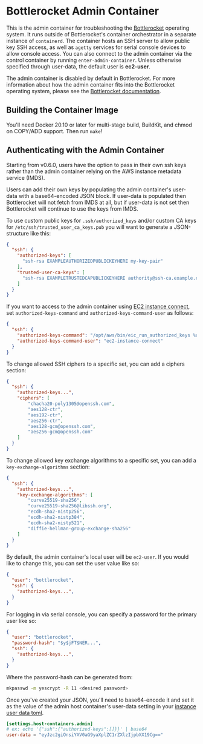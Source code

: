 # Bottlerocket Admin Container

This is the admin container for troubleshooting the [Bottlerocket](https://github.com/bottlerocket-os/bottlerocket) operating system.
It runs outside of Bottlerocket's container orchestrator in a separate instance of `containerd`.
The container hosts an SSH server to allow public key SSH access, as well as `agetty` services for serial console devices to allow console access.
You can also connect to the admin container via the control container by running `enter-admin-container`.
Unless otherwise specified through user-data, the default user is **ec2-user**.

The admin container is disabled by default in Bottlerocket.
For more information about how the admin container fits into the Bottlerocket operating system, please see the [Bottlerocket documentation](https://github.com/bottlerocket-os/bottlerocket/blob/develop/README.md#admin-container).

## Building the Container Image

You'll need Docker 20.10 or later for multi-stage build, BuildKit, and chmod on COPY/ADD support.
Then run `make`!

## Authenticating with the Admin Container

Starting from v0.6.0, users have the option to pass in their own ssh keys rather than the admin container relying on the AWS instance metadata service (IMDS).

Users can add their own keys by populating the admin container's user-data with a base64-encoded JSON block.
If user-data is populated then Bottlerocket will not fetch from IMDS at all, but if user-data is not set then Bottlerocket will continue to use the keys from IMDS.

To use custom public keys for `.ssh/authorized_keys` and/or custom CA keys for `/etc/ssh/trusted_user_ca_keys.pub` you will want to generate a JSON-structure like this:

```json
{
  "ssh": {
    "authorized-keys": [
      "ssh-rsa EXAMPLEAUTHORIZEDPUBLICKEYHERE my-key-pair"
    ],
    "trusted-user-ca-keys": [
      "ssh-rsa EXAMPLETRUSTEDCAPUBLICKEYHERE authority@ssh-ca.example.com"
    ]
  }
}
```

If you want to access to the admin container using [EC2 instance connect](https://docs.aws.amazon.com/AWSEC2/latest/UserGuide/Connect-using-EC2-Instance-Connect.html), set `authorized-keys-command` and `authorized-keys-command-user` as follows:

```json
{
  "ssh": {
    "authorized-keys-command": "/opt/aws/bin/eic_run_authorized_keys %u %f",
    "authorized-keys-command-user": "ec2-instance-connect"
  }
}
```

To change allowed SSH ciphers to a specific set, you can add a ciphers section:

```json
{
  "ssh": {
    "authorized-keys...",
    "ciphers": [
        "chacha20-poly1305@openssh.com",
        "aes128-ctr",
        "aes192-ctr",
        "aes256-ctr",
        "aes128-gcm@openssh.com",
        "aes256-gcm@openssh.com"
    ]
  }
}
```

To change allowed key exchange algorithms to a specific set, you can add a
`key-exchange-algorithms` section:

```json
{
  "ssh": {
    "authorized-keys...",
    "key-exchange-algorithms": [
        "curve25519-sha256",
        "curve25519-sha256@libssh.org",
        "ecdh-sha2-nistp256",
        "ecdh-sha2-nistp384",
        "ecdh-sha2-nistp521",
        "diffie-hellman-group-exchange-sha256"
    ]
  }
}
```

By default, the admin container's local user will be `ec2-user`. If you would like to change this, you can set the user value like so:

```json
{
  "user": "bottlerocket",
  "ssh": {
    "authorized-keys...",
  }
}
```

For logging in via serial console, you can specify a password for the primary user like so:

```json
{
  "user": "bottlerocket",
  "password-hash": "$y$jFT$NER...",
  "ssh": {
    "authorized-keys...",
  }
}
```

Where the password-hash can be generated from:

```bash
mkpasswd -m yescrypt -R 11 <desired password>
```

Once you've created your JSON, you'll need to base64-encode it and set it as the value of the admin host container's user-data setting in your [instance user data toml](https://github.com/bottlerocket-os/bottlerocket#using-user-data).

```toml
[settings.host-containers.admin]
# ex: echo '{"ssh":{"authorized-keys":[]}}' | base64
user-data = "eyJzc2giOnsiYXV0aG9yaXplZC1rZXlzIjpbXX19Cg=="
```
